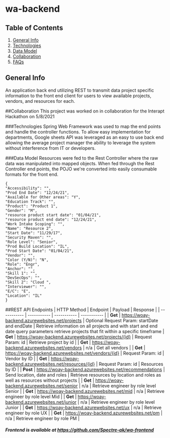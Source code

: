 # wa-backend

## Table of Contents
1. [General Info](#general-info) 
2. [Technologies](#technologies)
3. [Data Model](#data-model)
4. [Collaboration](#collaboration)
5. [FAQs](#faqs)

## General Info
An application back end utilizing REST to transmit data project specific 
information to the front end client for users to view available projects, 
vendors, and resources for each.  

##Collaboration
This project was worked on in collaboration for the Interapt Hackathon on 
5/8/2021

###Technologies
Spring Web Framework was used to map the end points and handle the 
controller functions.
To allow easy implementation for departments, Google sheets API was 
leveraged as an easy to use back end allowing the average project manager 
the ability to leverage the system without interference from IT or developers.

###Data Model
Resources were fed to the Rest Controller where the raw data was manipulated 
into mapped objects. When fed through the Rest Controller end points, the 
POJO we're converted into easily consumable formats for the front end. 

```
{
"Accessibility": "",
"Prod End Date": "12/24/21",
"Available for Other areas": "Y",
"Education Track": "",
"Product": "Product 1",
"Gender": "M",
"resource product start date": "01/04/21",
"resource product end date": "12/24/21",
"Work Intake Scoping": "",
"Name": "Resource 2",
"Start Date": "11/29/17",
"Security Maven": "",
"Role Level": "Senior",
"Prod Build Location": "IL",
"Prod Start Date": "01/04/21",
"Vendor": "",
"Color (Y/N)": "N",
"Role": "Engr",
"Anchor": "",
"Skill 1": "",
"DevSecOps": "",
"Skill 2": "Cloud ",
"Interviewer": "",
"E/C": "E",
"Location": "IL"
}

```

##REST API Endpoints
| HTTP Method | Endpoint   |   Payload   | Response    |
| ----------- | ----------- | ----------- | ----------- |
| **Get**  | https://woay-backend.azurewebsites.net/projects          | Optional Request Param: startDate and endDate       |       Retrieve information on all projects and with start and end date query parameters retrieve projects that fit within a specific timeframe
| **Get**  | https://woay-backend.azurewebsites.net/projects/{id}     | Request Param: id       |       Retrieve project by id |
| **Get**  | https://woay-backend.azurewebsites.net/vendors           | n/a                              |     Get all vendors |
| **Get**  | https://woay-backend.azurewebsites.net/vendors/{id}      | Request Param: id                |     Vendor by ID |
| **Get**  | https://woay-backend.azurewebsites.net/resources/{id}    | Request Param: id                |     Resources by ID  |
| **Post** | https://woay-backend.azurewebsites.net/recommendations   | Send location, date and roles    |     Retrieve resources by location and roles as well as resources without projects |
| **Get**  | https://woay-backend.azurewebsites.net/senior            | n/a                              |     Retrieve engineer by role level Senior |
| **Get**  | https://woay-backend.azurewebsites.net/mid               | n/a                              |     Retrieve engineer by role level Mid |
| **Get**  | https://woay-backend.azurewebsites.net/junior            | n/a                              |     Retrieve engineer by role level Junior |
| **Get**  | https://woay-backend.azurewebsites.net/ux                | n/a                              |     Retrieve engineer by role UX |
| **Get**  | https://woay-backend.azurewebsites.net/pm                | n/a                              |     Retrieve engineer by role PM |



##### Frontend is available at https://github.com/Spectre-ak/wa-frontend
